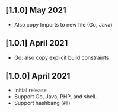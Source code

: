 ## [1.1.0] May 2021

- Also copy Imports to new file (Go, Java)

## [1.0.1] April 2021

- Go: also copy explicit build constraints

## [1.0.0] April 2021

- Initial release
- Support Go, Java, PHP, and shell.
- Support hashbang (`#!`)
